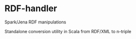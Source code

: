 # RDF-handler
Spark/Jena RDF manipulations



Standalone conversion utility in Scala from RDF/XML to n-triple
